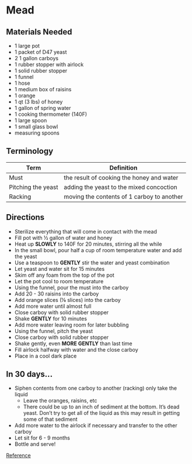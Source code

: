 # Mead

## Materials Needed

* 1 large pot
* 1 packet of D47 yeast
* 2 1 gallon carboys 
* 1 rubber stopper with airlock
* 1 solid rubber stopper
* 1 funnel
* 1 hose
* 1 medium box of raisins
* 1 orange
* 1 qt (3 lbs) of honey
* 1 gallon of spring water
* 1 cooking thermometer (140F)
* 1 large spoon
* 1 small glass bowl
* measuring spoons

## Terminology

| Term | Definition | 
| ------------- | ----------- |
| Must | the result of cooking the honey and water |
| Pitching the yeast | adding the yeast to the mixed concoction |
| Racking | moving the contents of 1 carboy to another |

## Directions

* Sterilize everything that will come in contact with the mead
* Fill pot with ½ gallon of water and honey
* Heat up **SLOWLY** to 140F for 20 minutes, stirring all the while
* In the small bowl, pour half a cup of room temperature water and add the yeast
* Use a teaspoon to **GENTLY** stir the water and yeast combination
* Let yeast and water sit for 15 minutes
* Skim off any foam from the top of the pot
* Let the pot cool to room temperature
* Using the funnel, pour the must into the carboy
* Add 20 - 30 raisins into the carboy
* Add orange slices (⅛ slices) into the carboy
* Add more water until almost full
* Close carboy with solid rubber stopper
* Shake **GENTLY** for 10 minutes
* Add more water leaving room for later bubbling
* Using the funnel, pitch the yeast
* Close carboy with solid rubber stopper
* Shake gently, even **MORE GENTLY** than last time
* Fill airlock halfway with water and the close carboy
* Place in a cool dark place

## In 30 days...

* Siphen contents from one carboy to another (racking) only take the liquid
	* Leave the oranges, raisins, etc
	* There could be up to an inch of sediment at the bottom.  It’s dead yeast.  Don’t try to get all of the liquid as this may result in getting some of that sediment
* Add more water to the airlock if necessary and transfer to the other carboy
* Let sit for 6 - 9 months
* Bottle and serve!

[Reference](https://www.youtube.com/watch?v=c2ueyNQfnfE)
